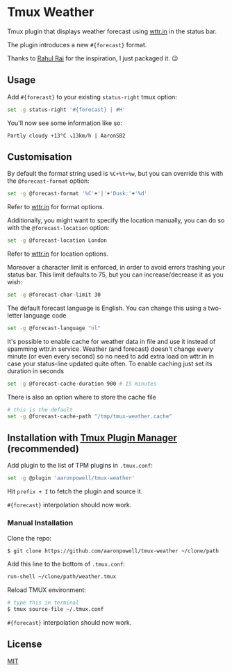 # Tmux Weather

Tmux plugin that displays weather forecast using [wttr.in](http://wttr.in) in the status bar.

The plugin introduces a new `#{forecast}` format.

Thanks to [Rahul Rai](https://github.com/rahulrai-in) for the inspiration, I just packaged it. 😉

## Usage

Add `#{forecast}` to your existing `status-right` tmux option:

```bash
set -g status-right '#{forecast} | #H'
```

You'll now see some information like so:

```
Partly cloudy +13°C ↘13km/h | AaronSB2
```

## Customisation

By default the format string used is `%C+%t+%w`, but you can override this with the `@forecast-format` option:

```bash
set -g @forecast-format '%C'+'|'+'Dusk:'+'%d'
```

Refer to [wttr.in](http://wttr.in) for format options.

Additionally, you might want to specify the location manually, you can do so with the `@forecast-location` option:

```bash
set -g @forecast-location London
```

Refer to [wttr.in](https://wttr.in/:help) for location options.

Moreover a character limit is enforced, in order to avoid errors trashing your status bar.
This limit defaults to 75, but you can increase/decrease it as you wish:

```bash
set -g @forecast-char-limit 30
```

The default forecast language is English. You can change this using a two-letter language code

```bash
set -g @forecast-language "nl"
```

It's possible to enable cache for weather data in file and use it instead of spamming wttr.in
service. Weather (and forecast) doesn't change every minute (or even every second) so no need to add
extra load on wttr.in in case your status-line updated quite often.
To enable caching just set its duration in seconds

```bash
set -g @forecast-cache-duration 900 # 15 minutes
```

There is also an option where to store the cache file

```bash
# this is the default
set -g @forecast-cache-path "/tmp/tmux-weather.cache"
```

## Installation with [Tmux Plugin Manager](https://github.com/tmux-plugins/tpm) (recommended)

Add plugin to the list of TPM plugins in `.tmux.conf`:

```bash
set -g @plugin 'aaronpowell/tmux-weather'
```

Hit `prefix + I` to fetch the plugin and source it.

`#{forecast}` interpolation should now work.

### Manual Installation

Clone the repo:

```bash
$ git clone https://github.com/aaronpowell/tmux-weather ~/clone/path
```

Add this line to the bottom of `.tmux.conf`:

```bash
run-shell ~/clone/path/weather.tmux
```

Reload TMUX environment:

```bash
# type this in terminal
$ tmux source-file ~/.tmux.conf
```

`#{forecast}` interpolation should now work.

## License

[MIT](LICENSE)
